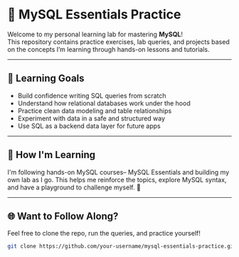 # 🐬 MySQL Essentials Practice

Welcome to my personal learning lab for mastering **MySQL**!  
This repository contains practice exercises, lab queries, and projects based on the concepts I’m learning through hands-on lessons and tutorials.

---

## 🎯 Learning Goals

- Build confidence writing SQL queries from scratch  
- Understand how relational databases work under the hood  
- Practice clean data modeling and table relationships  
- Experiment with data in a safe and structured way  
- Use SQL as a backend data layer for future apps

---

## 🧠 How I'm Learning
I'm following hands-on MySQL courses– MySQL Essentials and building my own lab as I go.
This helps me reinforce the topics, explore MySQL syntax, and have a playground to challenge myself. 🚀

---

## 🌐 Want to Follow Along?
Feel free to clone the repo, run the queries, and practice yourself!

```bash
git clone https://github.com/your-username/mysql-essentials-practice.git
```